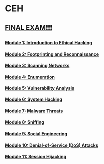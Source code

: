 # CEH
## [FINAL EXAM❗❗❗](finalExam.md)
#### [Module 1: Introduction to Ethical Hacking](module1.md)
#### [Module 2: Footprinting and Reconnaissance](module2.md)
#### [Module 3: Scanning Networks](module3.md)
#### [Module 4: Enumeration](module4.md)
#### [Module 5: Vulnerability Analysis](module5.md)
#### [Module 6: System Hacking](module6.md)
#### [Module 7: Malware Threats](module7.md)
#### [Module 8: Sniffing](module8.md)
#### [Module 9: Social Engineering](module9.md)
#### [Module 10: Denial-of-Service (DoS) Attacks](module10.md)
#### [Module 11: Session Hijacking](module11.md)
